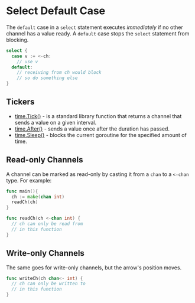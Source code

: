# Select Default Case

The `default` case in a `select` statement executes *immediately* if no other channel has a value ready. A `default` case stops the `select` statement from blocking.

```go
select {
  case v := <-ch:
    // use v
  default:
    // receiving from ch would block
    // so do something else
}
```

## Tickers

- [time.Tick()](https://golang.org/pkg/time/#Tick) - is a standard library function that returns a channel that sends a value on a given interval.
- [time.After()](https://golang.org/pkg/time/#After) - sends a value once after the duration has passed.
- [time.Sleep()](https://golang.org/pkg/time/#Sleep) - blocks the current goroutine for the specified amount of time.

## Read-only Channels

A channel can be marked as read-only by casting it from a `chan` to a `<-chan` type. For example:

```go
func main(){
  ch := make(chan int)
  readCh(ch)
}

func readCh(ch <-chan int) {
  // ch can only be read from
  // in this function
}
```

## Write-only Channels

The same goes for write-only channels, but the arrow's position moves.

```go
func writeCh(ch chan<- int) {
  // ch can only be written to
  // in this function
}
```

